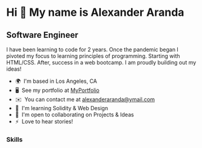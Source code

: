 Hi 👋 My name is Alexander Aranda
=================================

Software Engineer
-----------------

I have been learning to code for 2 years. Once the pandemic began I pivoted my focus to learning principles of programming. Starting with HTML/CSS. After, success in a web bootcamp. I am proudly building out my ideas!

* 🌍  I'm based in Los Angeles, CA
* 🖥️  See my portfolio at [MyPortfolio](http://arand013.github.io/Portfolio)
* ✉️  You can contact me at [alexanderaranda@ymail.com](mailto:alexanderaranda@ymail.com)
* 🧠  I'm learning Solidity & Web Design
* 🤝  I'm open to collaborating on Projects & Ideas
* ⚡  Love to hear stories!

### Skills
